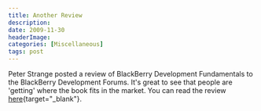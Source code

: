 ```yaml
---
title: Another Review
description: 
date: 2009-11-30
headerImage: 
categories: [Miscellaneous]
tags: post
---
```


Peter Strange posted a review of BlackBerry Development Fundamentals to the BlackBerry Development Forums. It's great to see that people are 'getting' where the book fits in the market. You can read the review [here](https://supportforums.blackberry.com/t5/Java-Development/BlackBerry-Development-Fundamentals-by-John-Wargo/m-p/388879;jsessionid=A65CD5F10B72E1CCAF4DFD33D7209ECE){target="_blank"}.